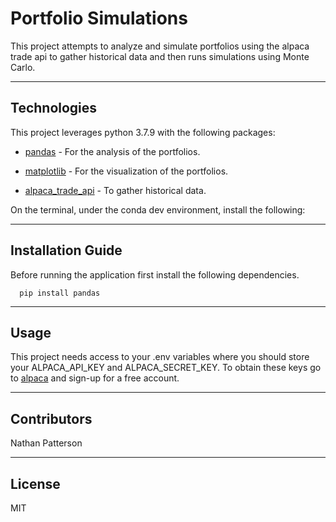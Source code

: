 # Portfolio Simulations
This project attempts to analyze and simulate portfolios using the alpaca trade api to gather historical data
and then runs simulations using Monte Carlo.

---

## Technologies

This project leverages python 3.7.9 with the following packages:

* [pandas](https://pandas.pydata.org/docs/) - For the analysis of the portfolios.

* [matplotlib](https://matplotlib.org/) - For the visualization of the portfolios.

* [alpaca_trade_api](https://pypi.org/project/alpaca-trade-api/) - To gather historical data.

On the terminal, under the conda dev environment, install the following:

---

## Installation Guide

Before running the application first install the following dependencies.

```
  pip install pandas
```

---

## Usage

This project needs access to your .env variables where you should store your ALPACA_API_KEY and ALPACA_SECRET_KEY.
To obtain these keys go to [alpaca](https://alpaca.markets/algotrading) and sign-up for a free account.

---

## Contributors

Nathan Patterson

---

## License

MIT

